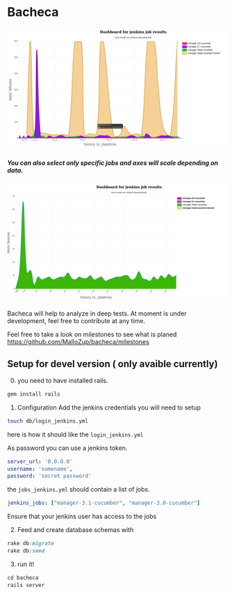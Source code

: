 # Bacheca

![bacheca](public/demo.png)

##### You can also select only specific jobs and axes will scale depending on data.
![bacheca1](public/demo2.png)

Bacheca will help to analyze in deep tests.
At moment is under development, feel free to contribute at any time.

Feel free to take a look on milestones to see what is planed https://github.com/MalloZup/bacheca/milestones


## Setup for devel version ( only avaible currently)

0) you need to have installed rails.

```ruby
gem install rails
```

1) Configuration
Add the jenkins credentials you will need to setup

```bash
touch db/login_jenkins.yml
```
here is how it should like the `login_jenkins.yml`

As password you can use a jenkins token.
```yml
server_url: '0.0.0.0'
username: 'somename', 
password: 'secret password'
```

the `jobs_jenkins.yml` should contain a list of jobs.
```yml
jenkins_jobs: ["manager-3.1-cucumber", "manager-3.0-cucumber"]
```
Ensure that your jenkins user has access to the jobs

2) Feed and create database schemas with

```ruby
rake db:migrate
rake db:seed
```

3) run it!
```ruby
cd bacheca
rails server
```
